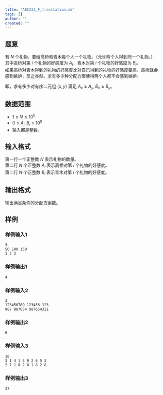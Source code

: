 ```yaml
---
title: "ABC231_F_translation.md"
tags: []
author: ""
created: ""
---
```


## 题意

有 $N$ 个礼物，要给高桥和青木每个人一个礼物。（允许两个人得到同一个礼物。）  
其中高桥对第 $i$ 个礼物的好感度为 $A_i$，青木对第 $i$ 个礼物的好感度为 $B_i$。  
如果高桥对青木得到的礼物的好感度比对自己得到的礼物的好感度要高，高桥就会感到嫉妒，反之亦然。求有多少种分配方案使得两个人都不会感到嫉妒。  

即，求有多少对有序二元组 $(x,y)$ 满足 $A_x \ge A_y,B_x \ge B_y$。

## 数据范围

- $1 \le N \le 10^5$
- $0 \le A_i,B_i \le 10^9$
- 输入都是整数。

## 输入格式

第一行一个正整数 $N$ 表示礼物的数量。  
第二行 $N$ 个正整数 $A_i$ 表示高桥对第 $i$ 个礼物的好感度。  
第二行 $N$ 个正整数 $B_i$ 表示青木对第 $i$ 个礼物的好感度。

## 输出格式

输出满足条件的分配方案数。

## 样例

### 样例输入1

```input
3
50 100 150
1 3 2

```

### 样例输出1

```output
4

```

### 样例输入2

```input
3
123456789 123456 123
987 987654 987654321

```

### 样例输出2

```output
6

```

### 样例输入3

```input
10
3 1 4 1 5 9 2 6 5 3
2 7 1 8 2 8 1 8 2 8

```

### 样例输出3

```output
37

```

